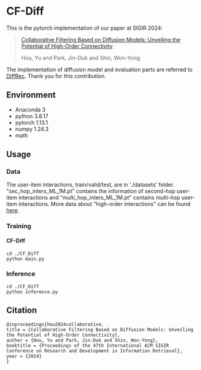 # CF-Diff
This is the pytorch implementation of our paper at SIGIR 2024:
> [Collaborative Filtering Based on Diffusion Models: Unveiling the Potential of High-Order Connectivity](https://arxiv.org/pdf/2404.14240)
> 
> Hou, Yu and Park, Jin-Duk and Shin, Won-Yong

The implementation of diffusion model and evaluation parts are referred to [DiffRec](https://github.com/YiyanXu/DiffRec/tree/main). Thank you for this contribution.
## Environment
- Anaconda 3
- python 3.8.17
- pytorch 1.13.1
- numpy 1.24.3
- math

## Usage
### Data
The user-item interactions, train/valid/test, are in './datasets' folder. "sec_hop_inters_ML_1M.pt" contains the information of second-hop user-item interactions and "multi_hop_inters_ML_1M.pt" contains multi-hop user-item interactions.
More data about "high-order interactions" can be found [here](https://drive.google.com/drive/folders/1CJdlsNuDnLiiyh4iN1eRBGRAKZ3GfxZn?usp=drive_link).
### Training
#### CF-Diff
```
cd ./CF_Diff
python main.py
```

### Inference
```
cd ./CF_Diff
python inference.py
```
## Citation  

```
@inproceedings{hou2024collaborative,
title = {Collaborative Filtering Based on Diffusion Models: Unveiling the Potential of High-Order Connectivity},
author = {Hou, Yu and Park, Jin-Duk and Shin, Won-Yong},
booktitle = {Proceedings of the 47th International ACM SIGIR Conference on Research and Development in Information Retrieval},
year = {2024}
}
```
